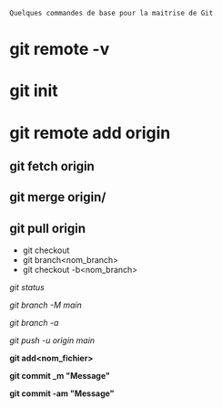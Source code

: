  `Quelques commandes de base pour la maitrise de Git `
# git remote -v 
# git init 
# git remote add origin<branch>

## git fetch origin<branch>
## git merge origin/<branch>
## git pull origin<branch>

- git checkout<branch>
- git branch<nom_branch>
- git checkout -b<nom_branch>

*git status*

*git branch -M main*

*git branch -a*

*git push -u origin main*

**git add<nom_fichier>**

**git commit _m "Message"**

**git commit -am "Message"**